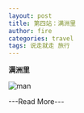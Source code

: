 ```yaml
---
layout: post
title: 第四站：满洲里
author: fire
categories: travel 
tags: 说走就走 旅行
---
```


**满洲里**


![man](http://image.sideproject.cn/dog_8541.png)


---Read More---
